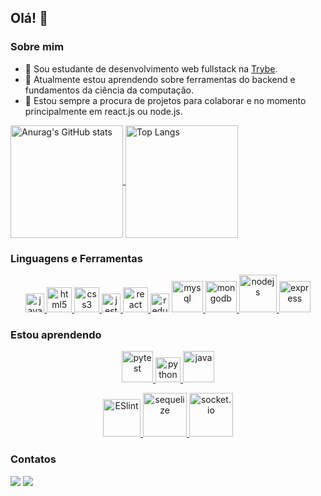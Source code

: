 ## Olá! :rainbow:

### Sobre mim

- 🌱 Sou estudante de desenvolvimento web fullstack na [Trybe](https://www.betrybe.com/).
- :blue_book:  Atualmente estou aprendendo sobre ferramentas do backend e fundamentos da ciência da computação.
- 🤝 Estou sempre a procura de projetos para colaborar e no momento principalmente em react.js ou node.js.

<div>
<a href="https://github.com/anuraghazra/github-readme-stats">
<img align="center" src="https://github-readme-stats.vercel.app/api?username=gabrielanebbia&theme=onedark&show_icons=true&count_private=true" alt="Anurag's GitHub stats" height="180em"/>
<img align="center" src="https://github-readme-stats.vercel.app/api/top-langs/?username=gabrielanebbia&theme=onedark&layout=compact&langs_count=8" alt="Top Langs" height="180em"/></a>
</div>

### Linguagens e Ferramentas

<p align="center">
<a href="https://developer.mozilla.org/en-US/docs/Web/JavaScript" target="_blank">
<img src="https://cdn.jsdelivr.net/gh/devicons/devicon/icons/javascript/javascript-plain.svg" alt="javascript" width="30" height="30"/>
</a>
<a href="https://www.w3.org/html/" target="_blank">
<img src="https://cdn.jsdelivr.net/gh/devicons/devicon/icons/html5/html5-plain-wordmark.svg" alt="html5" width="40" height="40"/>
</a>
<a href="https://www.w3schools.com/css/" target="_blank">
<img src="https://cdn.jsdelivr.net/gh/devicons/devicon/icons/css3/css3-plain-wordmark.svg" alt="css3" width="40" height="40"/>
</a>
<a href="https://jestjs.io" target="_blank">
<img src="https://cdn.jsdelivr.net/gh/devicons/devicon/icons/jest/jest-plain.svg" alt="jest" width="30" height="30"/>
</a>
<a href="https://reactjs.org/" target="_blank">
<img src="https://cdn.jsdelivr.net/gh/devicons/devicon/icons/react/react-original-wordmark.svg" alt="react" width="40" height="40" />
</a>
<a ref="https://redux.js.org" target="_blank">
<img src="https://cdn.jsdelivr.net/gh/devicons/devicon/icons/redux/redux-original.svg" alt="redux" width="30" height="30"/>
</a>
<a href="https://www.mysql.com/" target="_blank">
<img src="https://cdn.jsdelivr.net/gh/devicons/devicon/icons/mysql/mysql-original-wordmark.svg" alt="mysql" width="50" height="50"/>
</a>
<a href="https://www.mongodb.com/" target="_blank">
<img src="https://cdn.jsdelivr.net/gh/devicons/devicon/icons/mongodb/mongodb-original-wordmark.svg" alt="mongodb" width="50" height="50" />
</a>
<a href="https://nodejs.org" target="_blank">
<img src="https://cdn.jsdelivr.net/gh/devicons/devicon/icons/nodejs/nodejs-original-wordmark.svg" alt="nodejs" width="60" height="60"/>
</a>
<a href="https://expressjs.com" target="_blank">
<img src="https://cdn.jsdelivr.net/gh/devicons/devicon/icons/express/express-original-wordmark.svg" alt="express" width="50" height="50" />
</a>
</p>

### Estou aprendendo

<p align="center">
<a href="https://docs.pytest.org/en/7.1.x/" target="_blank">
<img src="https://cdn.jsdelivr.net/gh/devicons/devicon/icons/pytest/pytest-original-wordmark.svg" alt="pytest" width="50" height="50" />
</a>
<a href="https://www.python.org/" target="_blank">
<img src="https://cdn.jsdelivr.net/gh/devicons/devicon/icons/python/python-original-wordmark.svg" alt="python" width="40" height="40"/>
</a>
<a href="https://www.java.com/pt-BR/" target="_blank">
<img src="https://cdn.jsdelivr.net/gh/devicons/devicon/icons/java/java-original-wordmark.svg" alt="java" width="50" height="50"/>
</a>
</p>

<p align="center">
<a href="https://eslint.org/" target="_blank">
<img src="https://cdn.jsdelivr.net/gh/devicons/devicon/icons/eslint/eslint-original-wordmark.svg" alt="ESlint" width="60" height="60" />
</a>
<a href="https://sequelize.org/" target="_blank">
<img src="https://cdn.jsdelivr.net/gh/devicons/devicon/icons/sequelize/sequelize-original-wordmark.svg" alt="sequelize" width="70" height="70" />
</a>
<a href="https://socket.io/" target="_blank">
<img src="https://cdn.jsdelivr.net/gh/devicons/devicon/icons/socketio/socketio-original-wordmark.svg" alt="socket.io" width="70" height="70" />
</a>
</p>

### Contatos

<div>
<a href = "mailto:contato@gabrielanebbia@gmail.com"><img src="https://img.shields.io/badge/Gmail-D14836?style=for-the-badge&logo=gmail&logoColor=white" target="_blank"></a>
<a href="https://www.linkedin.com/in/gabriela-nebbia" target="_blank"><img src="https://img.shields.io/badge/-LinkedIn-%230077B5?style=for-the-badge&logo=linkedin&logoColor=white" target="_blank"></a>
</div>

